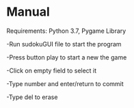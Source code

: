 # Manual

Requirements: Python 3.7, Pygame Library

-Run sudokuGUI file to start the program

-Press button play to start a new the game

-Click on empty field to select it

-Type number and enter/return to commit

-Type del to erase
